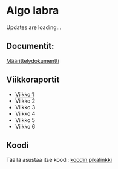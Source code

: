 # Algo labra

Updates are loading...

## Documentit:
[Määrittelydokumentti](documents/Määrittely.md)

## Viikkoraportit
- [Viikko 1](documents/viikkoraportit/viikko1.md)
- Viikko 2
- Viikko 3
- Viikko 4
- Viikko 5
- Viikko 6


## Koodi
Täällä asustaa itse koodi:   [koodin pikalinkki](code/composeApp/src/desktopMain/kotlin/io/qmpu842/labs)